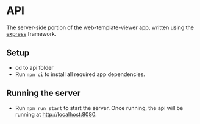 # API

The server-side portion of the web-template-viewer app, written using the [express](https://expressjs.com) framework.

## Setup

* cd to api folder
* Run `npm ci` to install all required app dependencies.

## Running the server

* Run `npm run start` to start the server. Once running, the api will be running at [http://localhost:8080]().
